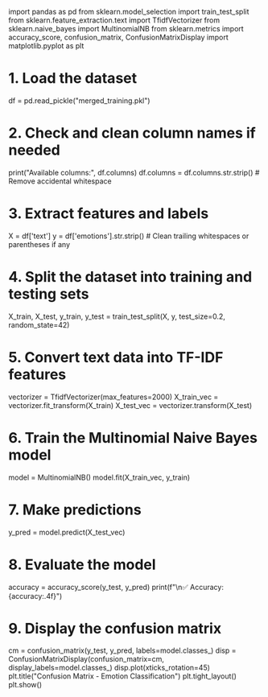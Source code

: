 import pandas as pd
from sklearn.model_selection import train_test_split
from sklearn.feature_extraction.text import TfidfVectorizer
from sklearn.naive_bayes import MultinomialNB
from sklearn.metrics import accuracy_score, confusion_matrix, ConfusionMatrixDisplay
import matplotlib.pyplot as plt

# 1. Load the dataset
df = pd.read_pickle("merged_training.pkl")

# 2. Check and clean column names if needed
print("Available columns:", df.columns)
df.columns = df.columns.str.strip()  # Remove accidental whitespace

# 3. Extract features and labels
X = df['text']
y = df['emotions'].str.strip()  # Clean trailing whitespaces or parentheses if any

# 4. Split the dataset into training and testing sets
X_train, X_test, y_train, y_test = train_test_split(X, y, test_size=0.2, random_state=42)

# 5. Convert text data into TF-IDF features
vectorizer = TfidfVectorizer(max_features=2000)
X_train_vec = vectorizer.fit_transform(X_train)
X_test_vec = vectorizer.transform(X_test)

# 6. Train the Multinomial Naive Bayes model
model = MultinomialNB()
model.fit(X_train_vec, y_train)

# 7. Make predictions
y_pred = model.predict(X_test_vec)

# 8. Evaluate the model
accuracy = accuracy_score(y_test, y_pred)
print(f"\n✅ Accuracy: {accuracy:.4f}")

# 9. Display the confusion matrix
cm = confusion_matrix(y_test, y_pred, labels=model.classes_)
disp = ConfusionMatrixDisplay(confusion_matrix=cm, display_labels=model.classes_)
disp.plot(xticks_rotation=45)
plt.title("Confusion Matrix - Emotion Classification")
plt.tight_layout()
plt.show()
